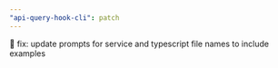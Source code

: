 ```yaml
---
"api-query-hook-cli": patch
---
```


📝 fix: update prompts for service and typescript file names to include examples
